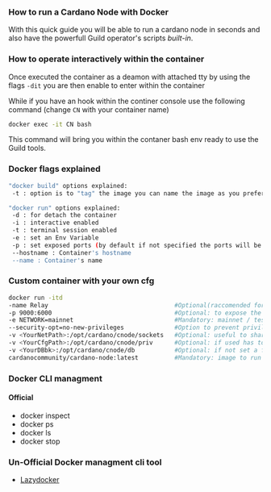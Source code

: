 ### How to run a **Cardano Node** with Docker

With this quick guide you will be able to run a cardano node in seconds and also have the powerfull Guild operator's scripts *built-in*.

### How to operate interactively within the container

Once executed the container as a deamon with attached tty by using the flags `-dit` you are then enable to enter within the container

While if you have an hook within the continer console use the following command (change `CN` with your container name)

```bash
docker exec -it CN bash 
```

This command will bring you within the contaner bash env ready to use the Guild tools.

### Docker flags explained

```bash
"docker build" options explained:
 -t : option is to "tag" the image you can name the image as you prefer as long as you maintain the references between dockerfiles.

"docker run" options explained:
 -d : for detach the container
 -i : interactive enabled 
 -t : terminal session enabled
 -e : set an Env Variable
 -p : set exposed ports (by default if not specified the ports will be reachable only internally)
 --hostname : Container's hostname
 --name : Container's name
```

### Custom container with your own cfg

```bash
docker run -itd  
-name Relay                                   #Optional(raccomended for quick access): set a name to your newly created container.
-p 9000:6000                                  #Optional: to expose the internal container's port (6000) to the host <IP> port 9000
-e NETWORK=mainnet                            #Mandatory: mainnet / testnet / staging / launchpad / guild-mainnet / guild
--security-opt=no-new-privileges              #Option to prevent privilege escalations
-v <YourNetPath>:/opt/cardano/cnode/sockets   #Optional: useful to share the node socket wit other containers
-v <YourCfgPath>:/opt/cardano/cnode/priv      #Optional: if used has to contain all the configuration files nedeed to run a node 
-v <YourDBbk>:/opt/cardano/cnode/db           #Optional: if not set a fresh DB will be downloaded from scatch
cardanocommunity/cardano-node:latest          #Mandatory: image to run
```

### Docker CLI managment

#### Official
- docker inspect
- docker ps
- docker ls
- docker stop

### Un-Official Docker managment cli tool
- [Lazydocker](https://github.com/jesseduffield/lazydocker)
